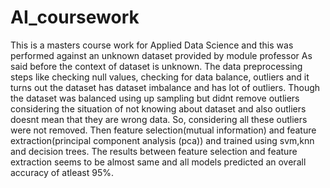 # AI_coursework
This is a masters course work for Applied Data Science and this was performed against an unknown dataset provided by module professor
As said before the context of dataset is unknown. The data preprocessing steps like checking null values, checking for data balance, outliers and it turns out the dataset has dataset imbalance and has lot of outliers. Though the dataset was balanced using up sampling but didnt remove outliers considering the situation of not knowing about dataset and also outliers doesnt mean that they are wrong data. So, considering all these outliers were not removed.
Then feature selection(mutual information) and feature extraction(principal component analysis (pca)) and trained using svm,knn and decision trees. The results between feature selection and feature extraction seems to be almost same and all models predicted an overall accuracy of atleast 95%.
